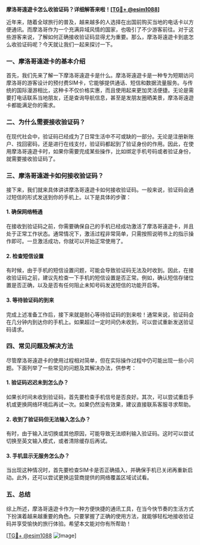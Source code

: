 **摩洛哥遠遊卡怎么收验证码？详细解答来啦！[[TG💪+ @esim1088](https://t.me/s/esim1088)]**

近年来，随着全球旅行的普及，越来越多的人选择在出国前购买当地的电话卡以方便通讯。而摩洛哥作为一个充满异域风情的国家，也吸引了不少游客前往。对于这些游客来说，了解如何正确接收验证码显得尤为重要。那么，摩洛哥遠遊卡到底怎么收验证码呢？今天就让我们一起来探讨一下。

### 一、摩洛哥遠遊卡的基本介绍

首先，我们先来了解一下摩洛哥遠遊卡是什么。摩洛哥遠遊卡是一种专为短期访问摩洛哥的游客设计的预付费SIM卡，它能够提供通话、短信和数据流量服务。与传统的国际漫游相比，这种卡不仅价格实惠，而且使用起来更加灵活便捷。无论是需要打电话联系当地朋友，还是查询导航信息，甚至是发朋友圈晒美景，摩洛哥遠遊卡都能满足你的需求。

### 二、为什么需要接收验证码？

在现代社会中，验证码已经成为了日常生活中不可或缺的一部分。无论是注册新账户、找回密码，还是进行在线支付，验证码都起到了验证身份的作用。因此，在使用摩洛哥遠遊卡时，如果你需要完成某些操作，比如绑定手机号码或者验证身份，就需要接收验证码了。

### 三、摩洛哥遠遊卡如何接收验证码？

接下来，我们就来具体讲讲摩洛哥遠遊卡如何接收验证码。一般来说，验证码会通过短信的形式发送到你的手机上。以下是具体的步骤：

#### 1. 确保网络畅通
在接收到验证码之前，你需要确保自己的手机已经成功激活了摩洛哥遠遊卡，并且处于正常工作状态。通常情况下，激活过程非常简单，只需按照说明书上的指示操作即可。一旦激活成功，你就可以开始正常使用了。

#### 2. 检查短信设置
有时候，由于手机的短信设置问题，可能会导致验证码无法及时收到。因此，在接收验证码之前，建议先检查一下手机的短信设置是否正常。例如，确认短信存储位置是否正确，以及是否有任何阻止未知号码发送短信的功能开启等。

#### 3. 等待验证码的到来
完成上述准备工作后，接下来就是耐心等待验证码的到来啦！通常来说，验证码会在几分钟内到达你的手机上。如果超过一定时间仍未收到，可以尝试重新发送验证码请求。

### 四、常见问题及解决方法

尽管摩洛哥遠遊卡的使用过程相对简单，但在实际操作过程中仍可能出现一些小问题。下面列举了一些常见的问题及其解决办法，供参考：

#### 1. 验证码迟迟未到怎么办？
如果长时间未收到验证码，首先要检查手机信号是否良好。其次，可以尝试重启手机或更换网络环境后再试一次。如果仍然没有效果，建议直接联系客服寻求帮助。

#### 2. 收到了验证码但无法输入怎么办？
有时，由于输入法切换或其他原因，可能导致无法顺利输入验证码。这时可以尝试切换至英文输入模式，或者清除缓存后再试。

#### 3. 手机显示无服务怎么办？
当出现这种情况时，首先要检查SIM卡是否正确插入，并确保手机已关闭再重新启动。此外，还可以尝试更换运营商提供的网络覆盖区域试试看。

### 五、总结

综上所述，摩洛哥遠遊卡作为一种方便快捷的通讯工具，在当今快节奏的生活方式下扮演着越来越重要的角色。只要掌握了正确的使用方法，就能够轻松地接收验证码并享受愉快的旅行体验。希望本文能对你有所帮助！

[[TG💪+ @esim1088](https://t.me/s/esim1088) ![Image](https://i.postimg.cc/4NQfJmqS/Snipaste-2025-05-13-00-14-12.png)]